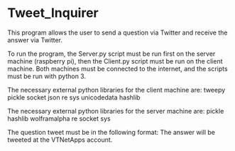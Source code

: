 # Tweet_Inquirer

This program allows the user to send a question via Twitter and receive the answer via Twitter.

To run the program, the Server.py script must be run first on the server machine (raspberry pi), then the Client.py script must be run on the client machine. Both machines must be connected to the internet, and the scripts must be run with python 3. 

The necessary external python libraries for the client machine are:
  tweepy
  pickle
  socket
  json
  re
  sys
  unicodedata
  hashlib
  
The necessary external python libraries for the server machine are:
  pickle
  hashlib
  wolframalpha
  re
  socket
  sys
  
  The question tweet must be in the following format: 
  The answer will be tweeted at the VTNetApps account.
